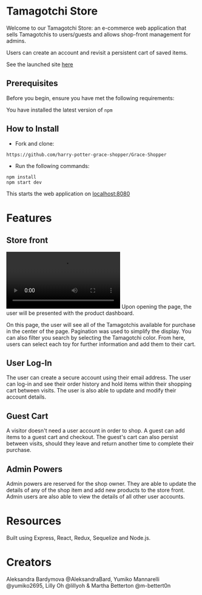 # Tamagotchi Store

Welcome to our Tamagotchi Store: an e-commerce web application that sells Tamagotchis to users/guests and allows shop-front management for admins.

Users can create an account and revisit a persistent cart of saved items.

See the launched site [here](https://tamagotchi-store.herokuapp.com/home)

## Prerequisites

Before you begin, ensure you have met the following requirements:

You have installed the latest version of `npm`

## How to Install

* Fork and clone:

`https://github.com/harry-potter-grace-shopper/Grace-Shopper`

* Run the following commands:

```
npm install
npm start dev
```

This starts the web application on [localhost:8080](http://localhost:8080/)

# Features

## Store front

![Store Front](img/storeFront.mov)
Upon opening the page, the user will be presented with the product dashboard.

On this page, the user will see all of the Tamagotchis available for purchase in the center of the page. Pagination was used to simplify the display. You can also filter you search by selecting the Tamagotchi color. From here, users can select each toy for further information and add them to their cart.

## User Log-In

The user can create a secure account using their email address. The user can log-in and see their order history and hold items within their shopping cart between visits.
The user is also able to update and modify their account details.

## Guest Cart

A visitor doesn't need a user account in order to shop. A guest can add items to a guest cart and checkout. The guest's cart can also persist between visits, should they leave and return another time to complete their purchase.

## Admin Powers

Admin powers are reserved for the shop owner. They are able to update the details of any of the shop item and add new products to the store front. Admin users are also able to view the details of all other user accounts.

# Resources

Built using Express, React, Redux, Sequelize and Node.js.

# Creators

Aleksandra Bardymova @AleksandraBard, Yumiko Mannarelli @yumiko2695, Lilly Oh @lillyoh & Martha Betterton @m-bettert0n
